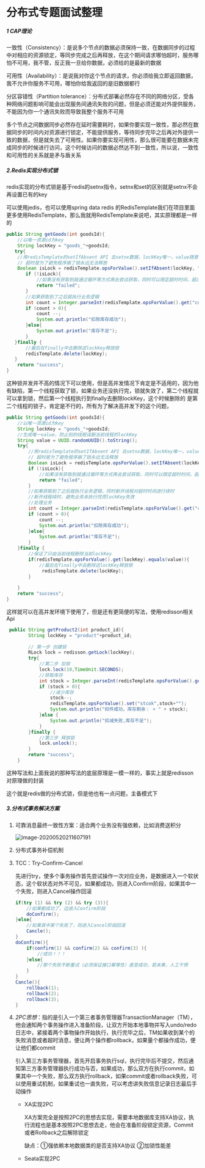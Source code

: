 # 分布式专题面试整理

##### 1 CAP理论

一致性（Consistency）：是说多个节点的数据必须保持一致，在数据同步的过程中对相应的资源锁定，等同步完成之后再释放，在这个期间请求哪怕超时，服务哪怕不可用，我不管，反正我一旦给你数据，必须给的是最新的数据

可用性（Availability）：是说我对你这个节点的请求，你必须给我立即返回数据，我不允许你服务不可用，哪怕你给我返回的是旧数据都行

分区容错性（Partition tolerance）：分布式部署必然存在不同的网络分区，受各种网络问题影响可能会出现服务间通讯失败的问题，但是必须还能对外提供服务，不能因为你一个通讯失败而导致我整个服务不可用

多个节点之间数据同步必然存在延时需要耗时，如果你要实现一致性，那必然在数据同步的时间内对资源进行锁定，不能提供服务，等待同步完毕之后再对外提供一致的数据，但是就失去了可用性。如果你要实现可用性，那么很可能要在数据未完成同步的时候进行访问，这个时候访问的数据必然达不到一致性，所以说，一致性和可用性的关系就是矛与盾关系

##### 2.Redis实现分布式锁

redis实现的分布式锁是基于redis的setnx指令，setnx和set的区别就是setnx不会再设置已有的key

可以使用jedis，也可以使用spring data redis 的RedisTemplate我们在项目里面更多使用RedisTemplate，那么我就用RedisTemplate来说吧，其实原理都是一样的

```java
public String getGoods(int goodsId){
    //以唯一资源id为key
    String lockKey = "goods_"+goodsId;
   try{
    //用redisTemplate的setIfAbsent API 去setnx数据，lockKey唯一，value随意，超时时间根据业务而定
    // 超时是为了避免程序崩了锁永远无法释放   
    Boolean isLock = redisTemplate.opsForValue().setIfAbsent(lockKey, "zsk", 10, 							 TimeUnit.SECONDS);
       if (!isLock){
           //如果没有获取到就通过循环等方式再去尝试获取，同时可以限定超时时间，超过多久就不在获取直接退出
           return "failed";
       }
       //如果获取到了之后就执行业务逻辑
       int count = Integer.parseInt(redisTemplate.opsForValue().get("count"));
       if (count > 0){
           count --;
           System.out.println("扣除库存成功");
       }else{
           System.out.println("库存不足");
       }
   }finally {
       //最后在finally中去删除这lockKey释放锁
       redisTemplate.delete(lockKey);
   }
    return "success";
}
```

这种锁并发并不高的情况下可以使用，但是高并发情况下肯定是不适用的，因为他有缺陷，第一个线程获取了锁，如果业务还没执行完，锁就失效了，第二个线程就可以拿到锁，然后第一个线程执行到finally去删除lockKey，这个时候删除的 是第二个线程的锁子，肯定是不行的，所有为了解决高并发下的这个问题，

```java
public String getGoods(int goodsId){
    //以唯一资源id为key
    String lockKey = "goods_"+goodsId;
    //生成唯一value，防止别的线程误删当前线程的lockKey
    String value = UUID.randomUUID().toString();
    try{
        //用redisTemplate的setIfAbsent API 去setnx数据，lockKey唯一，value随意，超时时间根据业务而定
        // 超时是为了避免程序崩了锁永远无法释放   
        Boolean isLock = redisTemplate.opsForValue().setIfAbsent(lockKey, value, 10,                      TimeUnit.SECONDS);
        if (!isLock){
            //如果没有获取到就通过循环等方式再去尝试获取，同时可以限定超时时间，超过多久就不在获取直接退出
            return "failed";
        }
        //如果获取到了之后就执行业务逻辑，同时新开线程对超时时间进行续时
        //新开线程续时，避免业务未执行完而lockKey失效
        //处理业务
        int count = Integer.parseInt(redisTemplate.opsForValue().get("count"));
        if (count > 0){
            count --;
            System.out.println("扣除库存成功");
        }else{
            System.out.println("库存不足");
        }
    }finally {
        //保证了只由当前线程删除当前lockKey
        if(redisTemplate.opsForValue().get(lockKey).equals(value)){
            //最后在finally中去删除这lockKey释放锁
       		 redisTemplate.delete(lockKey);
        }
       
    }
    return "success";
}
```

这样就可以在高并发环境下使用了，但是还有更简便的写法，使用redisson相关Api

```java
 public String getProduct2(int product_id){
        String lockKey = "product"+product_id;
        
        // 第一步 创建锁
        RLock lock = redisson.getLock(lockKey);
        try{
        	//第二步 加锁
            lock.lock(10,TimeUnit.SECONDS);
            //获取库存
            int stock = Integer.parseInt(redisTemplate.opsForValue().get("stock"));
            if (stock > 0){
                //减少库存
                stock--;
                redisTemplate.opsForValue().set("stcok",stock+"");
                System.out.println("扣件成功，库存剩余： + " + stock);
            }else {
                System.out.println("扣减失败,库存不足");
            }
        }finally {
            //第三步 释放锁
            lock.unlock();
        }
        return "success";
    }
```

这种写法和上面我说的那种写法的底层原理是一模一样的，事实上就是redisson对原理做的封装

这个就是redis做的分布式锁，但是他也有一点问题，主备模式下

##### 3.分布式事务解决方案

1. 可靠消息最终一致性方案：适合两个业务没有强依赖，比如消费送积分

   ![image-20200520211607191](C:\Users\zsk\AppData\Roaming\Typora\typora-user-images\image-20200520211607191.png)

2. 分布式事务补偿机制

3. TCC：Try-Confirm-Cancel

   先进行try，使多个事务操作首先尝试操作一次对应业务，是数据进入一个软状态，这个软状态对外不可见，如果都成功，则进入Confirm阶段，如果其中一个失败，则进入Cancel操作回滚

   ```java
   if(try (1) && try (2) && try (3)){
       //如果都成功了，边进入Confirm阶段
       doConfirm();
   }else{
       //如果其中某个失败了，则进入Cancel阶段回滚
       Cancle();
   }
   doConfirm(){
       if(confirm(1) && confirm(2) && confirm(3) ){
           //成功！！！
       }else{
           //那个失败不断重试（必须保证接口幂等性）直至成功，若未果，人工干预
       }
   }
   Cancle(){
       rollback(1);
       rollback(2);
       rollback(3);
   }
   ```

   

4. *2PC思想*：指的是引入一个第三者事务管理器TransactionManager（TM），他会通知两个事务操作进入准备阶段，让双方开始本地事物并写入undo/redo日志中，紧接着两个事物操作开始执行，执行完毕之后，TM如果收到某个的失败消息或者超时消息，便让两个操作都rollback，如果量个都操作成功，便让他们都commit

   引入第三方事务管理器，首先开启事务执行sql，执行完毕后不提交，然后通知第三方事务管理器执行成功与否，如果成功，那么双方在执行commit，如果其中一个失败，那么双方执行rollback，如果commit或者rollback失败，可以使用重试机制，如果重试也一直失败，可以考虑讲失败信息记录日志最后手动操作

   

   

   

   - XA实现2PC

     XA方案完全是按照2PC的思想去实现，需要本地数据库支持XA协议，执行流程也是基本按照2PC思想去走，他会在准备阶段锁定资源，Commit或者Rollback之后解除锁定

     缺点：①强依赖本地数据类的是否支持XA协议 ②加锁性能差

   - Seata实现2PC

     
     
     
     
     
     
     
     
     